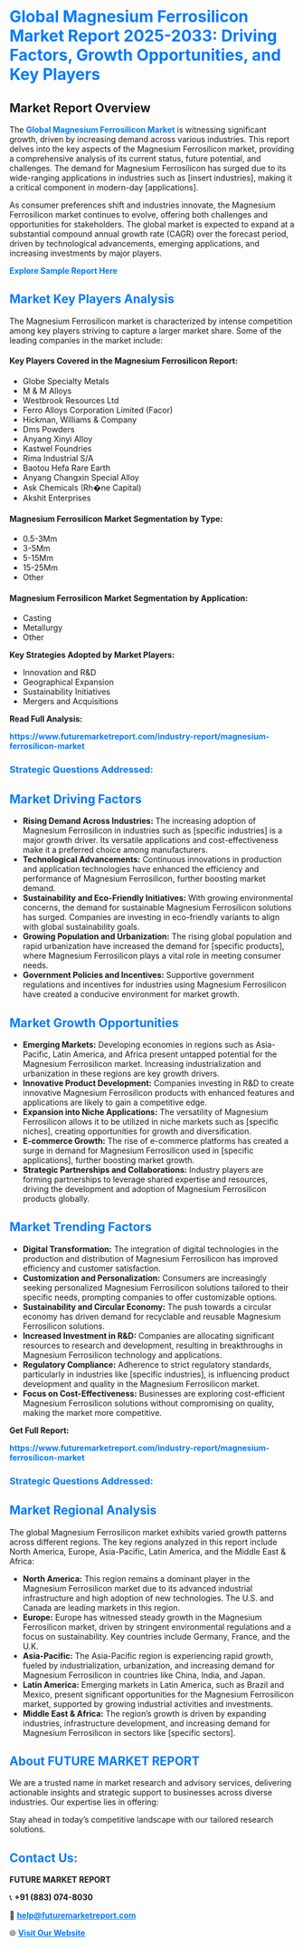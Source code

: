 <h1 style="color: #007BFF;">Global Magnesium Ferrosilicon Market Report 2025-2033: Driving Factors, Growth Opportunities, and Key Players</h1>

<section id="overview">
<h2>Market Report Overview</h2>
<p>The <a href="https://www.futuremarketreport.com/industry-report/magnesium-ferrosilicon-market" style="color: #007BFF; text-decoration: none;"><strong>Global Magnesium Ferrosilicon Market</strong></a> is witnessing significant growth, driven by increasing demand across various industries. This report delves into the key aspects of the Magnesium Ferrosilicon market, providing a comprehensive analysis of its current status, future potential, and challenges. The demand for Magnesium Ferrosilicon has surged due to its wide-ranging applications in industries such as [insert industries], making it a critical component in modern-day [applications].</p>
<p>As consumer preferences shift and industries innovate, the Magnesium Ferrosilicon market continues to evolve, offering both challenges and opportunities for stakeholders. The global market is expected to expand at a substantial compound annual growth rate (CAGR) over the forecast period, driven by technological advancements, emerging applications, and increasing investments by major players.</p>
</section>

<section id="overview">
<p><a href="https://www.futuremarketreport.com/request-sample/reportId=31235" style="color: #007BFF; text-decoration: none;"><strong>Explore Sample Report Here</strong></a></p>
</section>

<section id="key-players">
<h2 style="color: #007BFF;">Market Key Players Analysis</h2>
<p>The Magnesium Ferrosilicon market is characterized by intense competition among key players striving to capture a larger market share. Some of the leading companies in the market include:</p>
<h4>Key Players Covered in the Magnesium Ferrosilicon Report:</h4>
<ul><li>Globe Specialty Metals</li><li>M &amp; M Alloys</li><li>Westbrook Resources Ltd</li><li>Ferro Alloys Corporation Limited (Facor)</li><li>Hickman, Williams &amp; Company</li><li>Dms Powders</li><li>Anyang Xinyi Alloy</li><li>Kastwel Foundries</li><li>Rima Industrial S/A</li><li>Baotou Hefa Rare Earth</li><li>Anyang Changxin Special Alloy</li><li>Ask Chemicals (Rh�ne Capital)</li><li>Akshit Enterprises</li></ul>
<h4>Magnesium Ferrosilicon Market Segmentation by Type:</h4>
<ul><li>0.5-3Mm</li><li>3-5Mm</li><li>5-15Mm</li><li>15-25Mm</li><li>Other</li></ul>

<h4>Magnesium Ferrosilicon Market Segmentation by Application:</h4>
<ul><li>Casting</li><li>Metallurgy</li><li>Other</li></ul>
<p><strong>Key Strategies Adopted by Market Players:</strong></p>
<ul>
<li>Innovation and R&D</li>
<li>Geographical Expansion</li>
<li>Sustainability Initiatives</li>
<li>Mergers and Acquisitions</li>
</ul>
</section>

<section>
<p><strong>Read Full Analysis: </strong></p><a href="https://www.futuremarketreport.com/industry-report/magnesium-ferrosilicon-market" style="color: #007BFF; text-decoration: none;"><strong>https://www.futuremarketreport.com/industry-report/magnesium-ferrosilicon-market</strong></a>
<h3 style="color: #007BFF;">Strategic Questions Addressed:</h3>
</section>

<section id="driving-factors">
<h2 style="color: #007BFF;">Market Driving Factors</h2>
<ul>
<li><strong>Rising Demand Across Industries:</strong> The increasing adoption of Magnesium Ferrosilicon in industries such as [specific industries] is a major growth driver. Its versatile applications and cost-effectiveness make it a preferred choice among manufacturers.</li>
<li><strong>Technological Advancements:</strong> Continuous innovations in production and application technologies have enhanced the efficiency and performance of Magnesium Ferrosilicon, further boosting market demand.</li>
<li><strong>Sustainability and Eco-Friendly Initiatives:</strong> With growing environmental concerns, the demand for sustainable Magnesium Ferrosilicon solutions has surged. Companies are investing in eco-friendly variants to align with global sustainability goals.</li>
<li><strong>Growing Population and Urbanization:</strong> The rising global population and rapid urbanization have increased the demand for [specific products], where Magnesium Ferrosilicon plays a vital role in meeting consumer needs.</li>
<li><strong>Government Policies and Incentives:</strong> Supportive government regulations and incentives for industries using Magnesium Ferrosilicon have created a conducive environment for market growth.</li>
</ul>
</section>

<section id="growth-opportunities">
<h2 style="color: #007BFF;">Market Growth Opportunities</h2>
<ul>
<li><strong>Emerging Markets:</strong> Developing economies in regions such as Asia-Pacific, Latin America, and Africa present untapped potential for the Magnesium Ferrosilicon market. Increasing industrialization and urbanization in these regions are key growth drivers.</li>
<li><strong>Innovative Product Development:</strong> Companies investing in R&D to create innovative Magnesium Ferrosilicon products with enhanced features and applications are likely to gain a competitive edge.</li>
<li><strong>Expansion into Niche Applications:</strong> The versatility of Magnesium Ferrosilicon allows it to be utilized in niche markets such as [specific niches], creating opportunities for growth and diversification.</li>
<li><strong>E-commerce Growth:</strong> The rise of e-commerce platforms has created a surge in demand for Magnesium Ferrosilicon used in [specific applications], further boosting market growth.</li>
<li><strong>Strategic Partnerships and Collaborations:</strong> Industry players are forming partnerships to leverage shared expertise and resources, driving the development and adoption of Magnesium Ferrosilicon products globally.</li>
</ul>
</section>

<section id="trending-factors">
<h2 style="color: #007BFF;">Market Trending Factors</h2>
<ul>
<li><strong>Digital Transformation:</strong> The integration of digital technologies in the production and distribution of Magnesium Ferrosilicon has improved efficiency and customer satisfaction.</li>
<li><strong>Customization and Personalization:</strong> Consumers are increasingly seeking personalized Magnesium Ferrosilicon solutions tailored to their specific needs, prompting companies to offer customizable options.</li>
<li><strong>Sustainability and Circular Economy:</strong> The push towards a circular economy has driven demand for recyclable and reusable Magnesium Ferrosilicon solutions.</li>
<li><strong>Increased Investment in R&D:</strong> Companies are allocating significant resources to research and development, resulting in breakthroughs in Magnesium Ferrosilicon technology and applications.</li>
<li><strong>Regulatory Compliance:</strong> Adherence to strict regulatory standards, particularly in industries like [specific industries], is influencing product development and quality in the Magnesium Ferrosilicon market.</li>
<li><strong>Focus on Cost-Effectiveness:</strong> Businesses are exploring cost-efficient Magnesium Ferrosilicon solutions without compromising on quality, making the market more competitive.</li>
</ul>
</section>

<section>
<p><strong>Get Full Report: </strong></p><a href="https://www.futuremarketreport.com/industry-report/magnesium-ferrosilicon-market" style="color: #007BFF; text-decoration: none;"><strong>https://www.futuremarketreport.com/industry-report/magnesium-ferrosilicon-market</strong></a>
<h3 style="color: #007BFF;">Strategic Questions Addressed:</h3>
</section>


<section id="regional-analysis">
<h2 style="color: #007BFF;">Market Regional Analysis</h2>
<p>The global Magnesium Ferrosilicon market exhibits varied growth patterns across different regions. The key regions analyzed in this report include North America, Europe, Asia-Pacific, Latin America, and the Middle East & Africa:</p>
<ul>
<li><strong>North America:</strong> This region remains a dominant player in the Magnesium Ferrosilicon market due to its advanced industrial infrastructure and high adoption of new technologies. The U.S. and Canada are leading markets in this region.</li>
<li><strong>Europe:</strong> Europe has witnessed steady growth in the Magnesium Ferrosilicon market, driven by stringent environmental regulations and a focus on sustainability. Key countries include Germany, France, and the U.K.</li>
<li><strong>Asia-Pacific:</strong> The Asia-Pacific region is experiencing rapid growth, fueled by industrialization, urbanization, and increasing demand for Magnesium Ferrosilicon in countries like China, India, and Japan.</li>
<li><strong>Latin America:</strong> Emerging markets in Latin America, such as Brazil and Mexico, present significant opportunities for the Magnesium Ferrosilicon market, supported by growing industrial activities and investments.</li>
<li><strong>Middle East & Africa:</strong> The region’s growth is driven by expanding industries, infrastructure development, and increasing demand for Magnesium Ferrosilicon in sectors like [specific sectors].</li>
</ul>
</section>

<footer>
<h2 style="color: #007BFF;">About FUTURE MARKET REPORT</h2>
<p>We are a trusted name in market research and advisory services, delivering actionable insights and strategic support to businesses across diverse industries. Our expertise lies in offering:</p>

<p>Stay ahead in today’s competitive landscape with our tailored research solutions.</p>

<h2 style="color: #007BFF;">Contact Us:</h2>
<p><strong>FUTURE MARKET REPORT</strong></p>
<p>📞 <strong>+91 (883) 074-8030</strong></p>
<p>📧 <strong><a href="mailto:help@futuremarketreport.com" style="color: #007BFF;">help@futuremarketreport.com</a></strong></p>
<p>🌐 <strong><a href="https://www.futuremarketreport.com/" style="color: #007BFF;">Visit Our Website</a></strong></p>
</footer>
